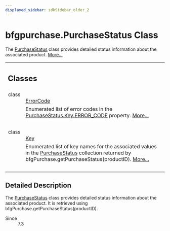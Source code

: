 ```yaml
---
displayed_sidebar: sdkSidebar_older_2
---
```

# bfgpurchase.PurchaseStatus Class 

<div class="contents">The <a class="el" href="classcom_1_1bigfishgames_1_1bfglib_1_1bfgpurchase_1_1_purchase_status.html" title="The PurchaseStatus class provides detailed status information about the associated product.">PurchaseStatus</a> class provides detailed status information about the associated product.    <a href="classcom_1_1bigfishgames_1_1bfglib_1_1bfgpurchase_1_1_purchase_status.html#details">More...</a><table class="memberdecls"><tr class="heading"><td colspan="2"><h2 class="groupheader"><a id="nested-classes" name="nested-classes"></a> Classes</h2></td></tr><tr class="memitem:"><td class="memItemLeft" align="right" valign="top">class &#160;</td><td class="memItemRight" valign="bottom"><a class="el" href="classcom_1_1bigfishgames_1_1bfglib_1_1bfgpurchase_1_1_purchase_status_1_1_error_code.html">ErrorCode</a></td></tr><tr class="memdesc:"><td class="mdescLeft">&#160;</td><td class="mdescRight">Enumerated list of error codes in the <a class="el" href="classcom_1_1bigfishgames_1_1bfglib_1_1bfgpurchase_1_1_purchase_status_1_1_key.html#aef1e600474425d3eb39043184b4da091" title="Error status code - String value.">PurchaseStatus.Key.ERROR_CODE</a> property.  <a href="classcom_1_1bigfishgames_1_1bfglib_1_1bfgpurchase_1_1_purchase_status_1_1_error_code.html#details">More...</a><br /></td></tr><tr class="separator:"><td class="memSeparator" colspan="2">&#160;</td></tr><tr class="memitem:"><td class="memItemLeft" align="right" valign="top">class &#160;</td><td class="memItemRight" valign="bottom"><a class="el" href="classcom_1_1bigfishgames_1_1bfglib_1_1bfgpurchase_1_1_purchase_status_1_1_key.html">Key</a></td></tr><tr class="memdesc:"><td class="mdescLeft">&#160;</td><td class="mdescRight">Enumerated list of key names for the associated values in the <a class="el" href="classcom_1_1bigfishgames_1_1bfglib_1_1bfgpurchase_1_1_purchase_status.html" title="The PurchaseStatus class provides detailed status information about the associated product.">PurchaseStatus</a> collection returned by bfgPurchase.getPurchaseStatus(productID).  <a href="classcom_1_1bigfishgames_1_1bfglib_1_1bfgpurchase_1_1_purchase_status_1_1_key.html#details">More...</a><br /></td></tr><tr class="separator:"><td class="memSeparator" colspan="2">&#160;</td></tr></table><a name="details" id="details"></a><h2 class="groupheader">Detailed Description</h2><div class="textblock">The <a class="el" href="classcom_1_1bigfishgames_1_1bfglib_1_1bfgpurchase_1_1_purchase_status.html" title="The PurchaseStatus class provides detailed status information about the associated product.">PurchaseStatus</a> class provides detailed status information about the associated product. It is retrieved using bfgPurchase.getPurchaseStatus(productID).<dl class="section since"><dt>Since</dt><dd>7.3 </dd></dl></div></div> 
